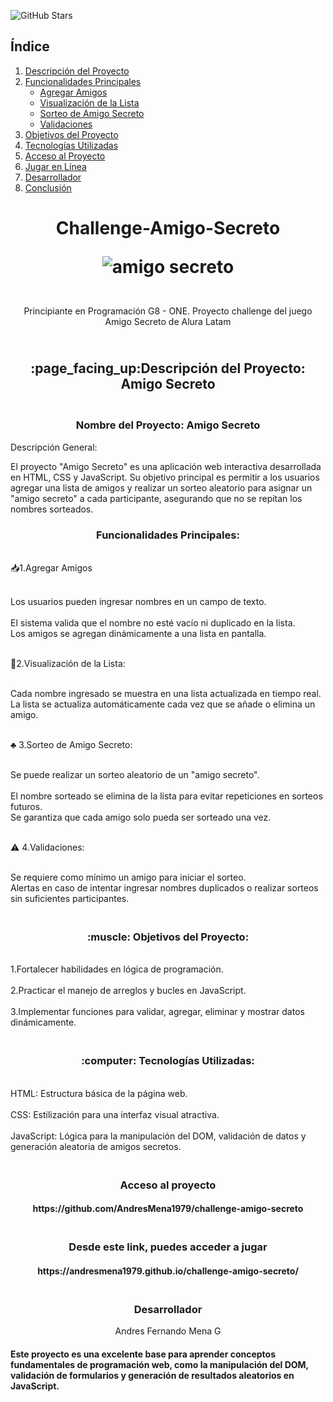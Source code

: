 ![GitHub Stars](https://img.shields.io/github/stars/AndresMena1979/challenge-amigo-secreto?style=social)

## Índice

1. [Descripción del Proyecto](#descripcion-del-proyecto)
2. [Funcionalidades Principales](#funcionalidades-principales)
   - [Agregar Amigos](#agregar-amigos)
   - [Visualización de la Lista](#visualizacion-de-la-lista)
   - [Sorteo de Amigo Secreto](#sorteo-de-amigo-secreto)
   - [Validaciones](#validaciones)
3. [Objetivos del Proyecto](##objetivos-del-proyecto)
4. [Tecnologías Utilizadas](#tecnologias-utilizadas)
5. [Acceso al Proyecto](#acceso-al-proyecto)
6. [Jugar en Línea](#jugar-en-linea)
7. [Desarrollador](#desarrollador)
8. [Conclusión](#conclusion)


<h1 align="center"> Challenge-Amigo-Secreto 
  
   ![amigo secreto](https://github.com/user-attachments/assets/84070e05-008b-439a-8e37-d545ead7c4bb)</h1>


<p  align="center"><br> Principiante en Programación G8 - ONE. Proyecto challenge del juego Amigo Secreto de Alura Latam <br/></p>


<h2  align="center"><br>:page_facing_up:Descripción del Proyecto: Amigo Secreto<br/></h2>



 <h3  align="center"><br>Nombre del Proyecto: Amigo Secreto</br></h3>

<p1 align="center"> Descripción General:

El proyecto "Amigo Secreto" es una aplicación web interactiva desarrollada en HTML, CSS y JavaScript. Su objetivo principal es permitir a los usuarios agregar una lista de amigos y realizar un sorteo aleatorio para asignar un "amigo secreto" a cada participante, asegurando que no se repitan los nombres sorteados.</p1>

<h3 align="center">Funcionalidades Principales:</h3>

<p2 align="left"><br>:inbox_tray:1.Agregar Amigos</br>

<br>Los usuarios pueden ingresar nombres en un campo de texto.</br>
<br>El sistema valida que el nombre no esté vacío ni duplicado en la lista.</br>
Los amigos se agregan dinámicamente a una lista en pantalla.</p2>

<p3 align="left"><br>:pencil:2.Visualización de la Lista:</br>

<br>Cada nombre ingresado se muestra en una lista actualizada en tiempo real.</br>
La lista se actualiza automáticamente cada vez que se añade o elimina un amigo.</p3>

<p4 align="left"><br>:clubs: 3.Sorteo de Amigo Secreto:</br>

<br>Se puede realizar un sorteo aleatorio de un "amigo secreto".</br>
<br>El nombre sorteado se elimina de la lista para evitar repeticiones en sorteos futuros.</br>
Se garantiza que cada amigo solo pueda ser sorteado una vez.</p4>

<p5 align="left"><br>:warning: 4.Validaciones:</br>

<br>Se requiere como mínimo un amigo para iniciar el sorteo.</br>
Alertas en caso de intentar ingresar nombres duplicados o realizar sorteos sin suficientes participantes. </p5>


<h3 align="center"><br>:muscle: Objetivos del Proyecto:</b></h3>


<br>1.Fortalecer habilidades en lógica de programación.</br>
<br>2.Practicar el manejo de arreglos y bucles en JavaScript.</br>
<br>3.Implementar funciones para validar, agregar, eliminar y mostrar datos dinámicamente.</br>



<h3 align="center"><br>:computer: Tecnologías Utilizadas:</b></h3>

<br>HTML: Estructura básica de la página web.</br>
<br>CSS: Estilización para una interfaz visual atractiva.</br>
<br>JavaScript: Lógica para la manipulación del DOM, validación de datos y generación aleatoria de amigos secretos.</br>

<h3 align="center"><br>Acceso al proyecto</br></h3>

<h4 align="center">https://github.com/AndresMena1979/challenge-amigo-secreto </h4>

<h3 align="center"><br>Desde este link, puedes acceder a jugar</br></h3>

<h4 align="center">https://andresmena1979.github.io/challenge-amigo-secreto/</h4>

<h3 align="center"><br>Desarrollador</br></h3>
<p align="center">Andres Fernando Mena G</p>

<h4 align="center>"Conclusión</h4>
   
<p3 align="center">Este proyecto es una excelente base para aprender conceptos fundamentales de programación web, como la manipulación del DOM, validación de formularios y generación de resultados aleatorios en JavaScript. </p3>
